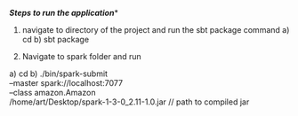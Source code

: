 ***Steps to run the application****

1. navigate to directory of the project and run the sbt package command
 a) cd <path-of application>
 b) sbt package

2. Navigate to spark folder and run

a) cd <path to spark folder> 
b) ./bin/spark-submit \
   –master spark://localhost:7077 \
   –class amazon.Amazon \
   /home/art/Desktop/spark-1-3-0_2.11-1.0.jar  // path to compiled jar